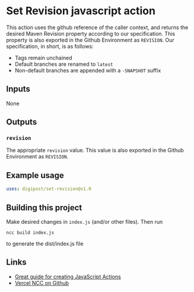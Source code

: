 # Set Revision javascript action

This action uses the github reference of the caller context,
and returns the desired Maven Revision property according to
our specification. This property is also
exported in the Github Environment as `REVISION`.
Our specification, in short, is as follows:
- Tags remain unchained
- Default branches are renamed to `latest`
- Non-default branches are appended with a `-SNAPSHOT` suffix

## Inputs

None

## Outputs

### `revision`

The appropriate `revision` value.
This value is also exported in the Github Environment as `REVISION`.

## Example usage

```yaml
uses: digipost/set-revision@v1.0
```

## Building this project

Make desired changes in `index.js` (and/or other files). Then run

```
ncc build index.js
```

to generate the dist/index.js file

## Links

- [Great guide for creating JavaScript Actions](https://docs.github.com/en/actions/creating-actions/creating-a-javascript-action)
- [Vercel NCC on Github](https://github.com/vercel/ncc)
